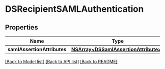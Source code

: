 # DSRecipientSAMLAuthentication

## Properties
Name | Type | Description | Notes
------------ | ------------- | ------------- | -------------
**samlAssertionAttributes** | [**NSArray&lt;DSSamlAssertionAttribute&gt;***](DSSamlAssertionAttribute.md) |  | [optional] 

[[Back to Model list]](../README.md#documentation-for-models) [[Back to API list]](../README.md#documentation-for-api-endpoints) [[Back to README]](../README.md)



